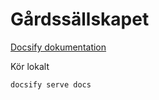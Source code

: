 # Gårdssällskapet

[Docsify dokumentation](https://docsify.js.org/#/)

Kör lokalt

```
docsify serve docs
```
